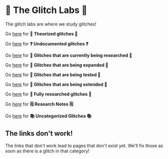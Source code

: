 # 🧪 The Glitch Labs 🧪
The glitch labs are where we study glitches!

Go [here](#) for **🔭 Theorized glitches 🔭**

Go [here](#) for **❓ Undocumented glitches ❓**

Go [here](#) for **🔬 Glitches that are currently being researched 🔬**

Go [here](#) for **🧪 Glitches that are being expanded 🧪**

Go [here](#) for **🧫 Glitches that are being tested 🧫**

Go [here](#) for **🧬 Glitches that are being extended 🧬**

Go [here](#) for **📔 Fully researched glitches 📔**

Go [here](#) for **🗒 Research Notes 🗒**

Go [here](#) for **📚 Uncategorized Glitches 📚**

## The links don't work!
The links that don't work lead to pages that don't exist yet. We'll fix those as soon as there is a glitch in that category!
